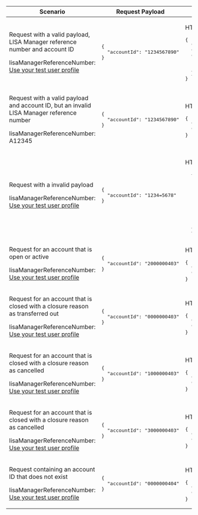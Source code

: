 <table>
    <col width="25%">
    <col width="35%">
    <col width="40%">
    <thead>
        <tr>
            <th>Scenario</th>
            <th>Request Payload</th>
            <th>Response</th>
        </tr>
    </thead>
    <tbody>
        <tr>
            <td><p>Request with a valid payload, LISA Manager reference number and account ID</p><p class="code--block">lisaManagerReferenceNumber: <a href="#testing">Use your test user profile</a></p></td>
            <td>
<pre class="code--block">
{
  "accountId": "1234567890"
}
</pre>
            </td>
            </td>
            <td><p>HTTP status: <code class="code--slim">200 (OK)</code></p>
<pre class="code--block">
{
  "status": 200,
  "success": true,
  "data": {
    "message": "This account has been reinstated",
    "accountId": "1234567890"
  }
}
</pre>
            </td>
        </tr>
        <tr>
            <td><p>Request with a valid payload and account ID, but an invalid LISA Manager reference number</p><p class="code--block">lisaManagerReferenceNumber: A12345</p></td>
            <td>
<pre class="code--block">
{
  "accountId": "1234567890"
}
</pre>
            </td>
            <td><p>HTTP status: <code class="code--slim">400 (Bad Request)</code></p>
<pre class="code--block">
{
  "code": "BAD_REQUEST",
  "message": "lisaManagerReferenceNumber in the URL is in the wrong format"
}
</pre>
            </td>
        </tr>
        <tr>
            <td>
                <p>Request with a invalid payload</p>
                <p class="code--block">
                    lisaManagerReferenceNumber: <a href="#testing">Use your test user profile</a>
                </p>
            </td>
            <td>
<pre class="code--block">
{
  "accountId": "1234=5678"
}
</pre>
            </td>
            <td><p>HTTP status: <code class="code--slim">400 (Bad Request)</code></p>
<pre class="code--block">
  {
    "code": "BAD_REQUEST",
    "message": "Bad Request",
    "errors": [
      {
        "code": "INVALID_FORMAT",
        "message": "Invalid format has been used",
        "path": "/accountId"
      }
    ]
  }
</pre>
            </td>
        </tr>
        <tr>
            <td><p>Request for an account that is open or active</p><p class="code--block">lisaManagerReferenceNumber: <a href="#testing">Use your test user profile</a></p></td>
            <td>
<pre class="code--block">
{
  "accountId": "2000000403"
}
</pre>
            </td>
            <td><p>HTTP status: <code class="code--slim">403 (Forbidden)</code></p>
<pre class="code--block">
{
  "code": "INVESTOR_ACCOUNT_ALREADY_OPEN",
  "message": "The account already has a status of Open"
}
</pre>
            </td>
        </tr>
        <tr>
            <td><p>Request for an account that is closed with a closure reason as transferred out</p><p class="code--block">lisaManagerReferenceNumber: <a href="#testing">Use your test user profile</a></p></td>
            <td>
<pre class="code--block">
{
  "accountId": "0000000403"
}
</pre>
            </td>
            <td><p>HTTP status: <code class="code--slim">403 (Forbidden)</code></p>
<pre class="code--block">
{
  "code": "INVESTOR_ACCOUNT_ALREADY_CLOSED",
  "message": "You cannot reinstate this account because it was closed with a closure reason of transferred out"
}
</pre>
            </td>
        </tr>
         <tr>
            <td><p>Request for an account that is closed with a closure reason as cancelled</p><p class="code--block">lisaManagerReferenceNumber: <a href="#testing">Use your test user profile</a></p></td>
            <td>
<pre class="code--block">
{
  "accountId": "1000000403"
}
</pre>
            </td>
            <td><p>HTTP status: <code class="code--slim">403 (Forbidden)</code></p>
<pre class="code--block">
{
  "code": "INVESTOR_ACCOUNT_ALREADY_CLOSED",
  "message": "You cannot reinstate this account because it was closed with a closure reason of cancellation"
}
</pre>
            </td>
        </tr>
         <tr>
            <td><p>Request for an account that is closed with a closure reason as cancelled</p><p class="code--block">lisaManagerReferenceNumber: <a href="#testing">Use your test user profile</a></p></td>
            <td>
<pre class="code--block">
{
  "accountId": "3000000403"
}
</pre>
            </td>
            <td><p>HTTP status: <code class="code--slim">403 (Forbidden)</code></p>
<pre class="code--block">
{
  "code": "INVESTOR_COMPLIANCE_CHECK_FAILED",
  "message": "You cannot reinstate this account because the investor has failed a compliance check"
}
</pre>
            </td>
        </tr>
        <tr>
            <td><p>Request containing an account ID that does not exist</p><p class="code--block">lisaManagerReferenceNumber: <a href="#testing">Use your test user profile</a></p></td>
            <td>
<pre class="code--block">
{
  "accountId": "0000000404"
}
</pre>
            </td>
            <td><p>HTTP status: <code class="code--slim">404 (Not Found)</code></p>
<pre class="code--block">
{
  "code": "INVESTOR_ACCOUNTID_NOT_FOUND",
  "message": "The accountId does not match HMRC’s records"
}
</pre>
            </td>
        </tr>
    </tbody>
</table>